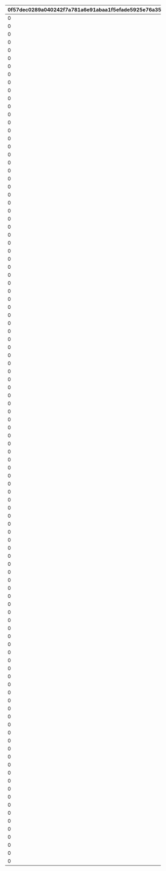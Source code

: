 |0f57dec0289a040242f7a781a6e91abaa1f5efade5925e76a355bd7a326342ca|ba4b71baa78df8b752715173ede9639a8450ec40e4749e50ed008143e1ececa1|df2d899e3c70069c985536f0cb40efdc943feb9979a9643eb576f8883f74f6cd|3be6a9a358a69ba8b1827609f9098c3e462a09e389fd8ae19dd27ed2bdbde278|d6cc00c5f0d453aaabdaccf2e22762c55e72e651b784fa0cc0408ec42b49be9a|a4df3b02eaff56fbe410215352fe493bc91c0383c76f4477404e6b66c03f7a42|d141a7dc5e1543544c75a195b6d065db37330b0be82fa5aec1143f83e025e91a|b2c1e300473eb5271570b329fed7e917f1b2d75d69751dc2049398f49013c8c9|7284d3628815af3a9c01a2f4d9522d15d8a7068a59d00157797aa94bfe319218|58ebbc8559926c1de806b0607a41437a05c55addd40898a513e7b5ec6ceb6e6a|47fe10c32d22e5b1e9214e5731d7af216ce47cbe1978d0695dd62830e4894452|d89235dae9a8cf158c9e0d11035bdad16f95663e665ca256cd9f42d870902772|f90e2b70b3be68122599cf2b56c2b9cdf540028f92100f96493e452404b79f3b|
| --- | --- | --- | --- | --- | --- | --- | --- | --- | --- | --- | --- | --- |
|0|bgm_M33|0|1|0|bgm_M33|0|1|2030/03/26 14:59:00|10001|2018/03/26 15:00:00|380000|380000|
|0|bgm_M99|0|2|0|bgm_M99|0|1|2030/03/26 14:59:00|10002|2018/04/26 15:00:00|380000|380000|
|0|bgm_M107|0|3|0|bgm_M107|0|1|2030/03/26 14:59:00|10003|2018/05/25 16:00:00|380000|380000|
|0|bgm_M113|0|4|0|bgm_M113|0|1|2030/03/26 14:59:00|10004|2018/06/26 15:00:00|380000|380000|
|0|bgm_M121|0|5|0|bgm_M121|0|1|2030/03/26 14:59:00|10005|2018/07/26 15:00:00|380000|380000|
|0|bgm_M128|0|6|0|bgm_M128|0|1|2030/03/26 14:59:00|10006|2018/08/27 15:00:00|380000|380000|
|0|bgm_M135|0|7|0|bgm_M135|0|1|2030/03/26 14:59:00|10007|2018/09/26 15:00:00|380000|380000|
|0|bgm_M162|0|8|0|bgm_M162|0|1|2030/03/26 14:59:00|10008|2018/10/26 15:00:00|380000|380000|
|0|bgm_M171|0|9|0|bgm_M171|0|1|2030/03/26 14:59:00|10009|2018/11/26 15:00:00|380000|380000|
|0|bgm_M182|0|10|0|bgm_M182|0|1|2030/03/26 14:59:00|10010|2018/12/26 15:00:00|380000|380000|
|0|bgm_M189|0|11|0|bgm_M189|0|1|2030/03/26 14:59:00|10011|2019/01/25 15:00:00|380000|380000|
|0|bgm_M206|0|12|0|bgm_M206|0|1|2030/03/26 14:59:00|10012|2019/02/22 15:00:00|380000|380000|
|0|bgm_M215|0|13|0|bgm_M215|0|1|2030/03/26 14:59:00|10013|2019/03/25 15:00:00|380000|380000|
|0|bgm_M33|0|14|0|bgm_M33|0|1|2030/03/26 14:59:00|10014|2019/04/11 15:00:00|380000|380000|
|0|bgm_M223|0|15|0|bgm_M223|0|1|2030/03/26 14:59:00|10015|2019/04/24 15:00:00|380000|380000|
|0|bgm_M99|0|16|0|bgm_M99|0|1|2030/03/26 14:59:00|10016|2019/05/09 15:00:00|380000|380000|
|0||0|17|0||0|1|2030/03/26 14:59:00|10017|2019/05/24 15:00:00|380000|380000|
|0|bgm_M107|0|18|0|bgm_M107|0|1|2030/03/26 14:59:00|10018|2019/06/10 15:00:00|380000|380000|
|0|bgm_M237|0|19|0|bgm_M237|0|1|2030/03/26 14:59:00|10019|2019/06/25 15:00:00|380000|380000|
|0|bgm_M113|0|20|0|bgm_M113|0|1|2030/03/26 14:59:00|10020|2019/07/08 15:00:00|380000|380000|
|0|bgm_M245|0|21|0|bgm_M245|0|1|2030/03/26 14:59:00|10021|2019/07/25 15:00:00|380000|380000|
|0|bgm_M121|0|22|0|bgm_M121|0|1|2030/03/26 14:59:00|10022|2019/08/08 15:00:00|380000|380000|
|0|bgm_M254|0|23|0|bgm_M254|0|1|2030/03/26 14:59:00|10023|2019/08/26 15:00:00|380000|380000|
|0|bgm_M128|0|24|0|bgm_M128|0|1|2030/03/26 14:59:00|10024|2019/09/09 15:00:00|380000|380000|
|0|bgm_M265_Top|0|25|0|bgm_M265|0|1|2030/03/26 14:59:00|10025|2019/09/24 15:00:00|380000|380000|
|0|bgm_M135|0|26|0|bgm_M135|0|1|2030/03/26 14:59:00|10026|2019/10/10 15:00:00|380000|380000|
|0|bgm_M273|0|27|0|bgm_M273|0|1|2030/03/26 14:59:00|10027|2019/10/25 15:00:00|380000|380000|
|0|bgm_M162|0|28|0|bgm_M162|0|1|2030/03/26 14:59:00|10028|2019/11/08 15:00:00|380000|380000|
|0|bgm_M281|0|29|0|bgm_M281|0|1|2030/03/26 14:59:00|10029|2019/11/25 15:00:00|380000|380000|
|0|bgm_M171|0|30|0|bgm_M171|0|1|2030/03/26 14:59:00|10030|2019/12/09 15:00:00|380000|380000|
|0|bgm_M294|0|31|0|bgm_M294|0|1|2030/03/26 14:59:00|10031|2019/12/25 15:00:00|380000|380000|
|0|bgm_M182|0|32|0|bgm_M182|0|1|2030/03/26 14:59:00|10032|2020/01/14 12:00:00|380000|380000|
|0|bgm_M316|0|33|0|bgm_M316|0|1|2030/03/26 14:59:00|10033|2020/01/24 15:00:00|380000|380000|
|0|bgm_M189|0|34|0|bgm_M189|0|1|2030/03/26 14:59:00|10034|2020/02/10 15:00:00|380000|380000|
|0|bgm_M330|0|35|0|bgm_M330|0|1|2030/03/26 14:59:00|10035|2020/02/25 15:00:00|380000|380000|
|0|bgm_M330|0|36|0|bgm_M330|0|1|2030/03/26 14:59:00|10036|2020/02/25 15:00:00|380000|380000|
|0|bgm_M206|0|37|0|bgm_M206|0|1|2030/03/26 14:59:00|10037|2020/03/12 15:00:00|380000|380000|
|0|bgm_M343|0|38|0|bgm_M343|0|1|2030/03/26 14:59:00|10038|2020/03/24 15:00:00|380000|380000|
|0|bgm_M215|0|39|0|bgm_M215|0|1|2030/03/26 14:59:00|10039|2020/04/10 12:00:00|380000|380000|
|0|bgm_M351|0|40|0|bgm_M351|0|1|2030/03/26 14:59:00|10040|2020/04/24 15:00:00|380000|380000|
|0|bgm_M223|0|41|0|bgm_M223|0|1|2030/03/26 14:59:00|10041|2020/05/10 12:00:00|380000|380000|
|0|bgm_M375|0|42|0|bgm_M375|0|1|2030/03/26 14:59:00|10042|2020/05/25 15:00:00|380000|380000|
|0|bgm_M237|0|43|0|bgm_M237|0|1|2030/03/26 14:59:00|10043|2020/06/08 18:00:00|380000|380000|
|0|bgm_M380A|0|44|0|bgm_M380A|0|1|2030/03/26 14:59:00|10044|2020/06/24 15:00:00|380000|380000|
|0|bgm_M393|0|45|0|bgm_M393|0|1|2030/03/26 14:59:00|10046|2020/07/25 12:00:00|380000|380000|
|0|bgm_M245|0|46|0|bgm_M245|0|1|2030/03/26 14:59:00|10045|2020/07/09 15:00:00|380000|380000|
|0|bgm_M254|0|47|0|bgm_M254|0|1|2030/03/26 14:59:00|10047|2020/08/09 15:00:00|380000|380000|
|0|bgm_M403|0|48|0|bgm_M403|0|1|2030/03/26 14:59:00|10048|2020/08/24 12:00:00|380000|380000|
|0|bgm_M265_Top|0|49|0|bgm_M265|0|1|2030/03/26 14:59:00|10049|2020/09/14 15:00:00|380000|380000|
|0|bgm_M413|0|50|0|bgm_M413|0|1|2030/03/26 14:59:00|10050|2020/09/25 15:00:00|380000|380000|
|0|bgm_M421|0|52|0|bgm_M421|0|1|2030/03/26 14:59:00|10052|2020/10/26 12:00:00|380000|380000|
|0|0|0|53|0|0|0|1|2030/03/26 14:59:00|10053|2020/11/06|380000|380000|
|0|bgm_M426|0|54|0|bgm_M426|0|1|2030/03/26 14:59:00|10054|2020/11/25 15:00:00|380000|380000|
|0|bgm_M435|0|56|0|bgm_M435|0|1|2030/03/26 14:59:00|10056|2020/12/25 15:00:00|380000|380000|
|0|bgm_M442A|0|58|0|bgm_M442A|0|1|2030/03/26 14:59:00|10058|2021/01/25 15:00:00|380000|380000|
|0|bgm_M442B|0|59|0|bgm_M442B|0|1|2030/03/26 14:59:00|10059|2021/01/25 15:00:00|380000|380000|
|0|bgm_M451|0|61|0|bgm_M451|0|1|2030/03/26 14:59:00|10061|2021/02/25 15:00:00|380000|380000|
|0|bgm_M457|0|64|0|bgm_M457|0|1|2030/03/26 14:59:00|10064|2021/03/25 15:00:00|380000|380000|
|0|bgm_M467|0|66|0|bgm_M467|0|1|2030/03/26 14:59:00|10066|2021/04/26 15:00:00|380000|380000|
|0|bgm_M478_Lofi|0|68|0|bgm_M478|0|1|2030/03/26 14:59:00|10068|2021/05/25 15:00:00|380000|380000|
|0|bgm_M486|0|70|0|bgm_M486|0|1|2030/03/26 14:59:00|10070|2021/06/24 15:00:00|380000|380000|
|0|bgm_M496|0|72|0|bgm_M496|0|1|2030/03/26 14:59:00|10072|2021/07/26 15:00:00|380000|380000|
|0|bgm_M508|0|74|0|bgm_M508|0|1|2030/03/26 14:59:00|10074|2021/08/26 15:00:00|380000|380000|
|0|bgm_M520|0|76|0|bgm_M520|0|1|2030/03/26 14:59:00|10076|2021/09/24 15:00:00|380000|380000|
|0|bgm_M527|0|78|0|bgm_M527|0|1|2030/03/26 14:59:00|10078|2021/10/25 18:30:00|380000|380000|
|0|bgm_M536|0|80|0|bgm_M536|0|1|2030/03/26 14:59:00|10080|2021/11/24 15:00:00|380000|380000|
|0|bgm_M543|0|82|0|bgm_M543|0|1|2030/03/26 14:59:00|10082|2021/12/27 18:30:00|380000|380000|
|0|bgm_M552|0|84|0|bgm_M552|0|1|2030/03/26 14:59:00|10084|2022/01/25 15:00:00|380000|380000|
|0|bgm_M553|0|85|0|bgm_M553|0|1|2030/03/26 14:59:00|10085|2022/01/25 15:00:00|380000|380000|
|0|bgm_M565|0|88|0|bgm_M565|0|1|2030/03/26 14:59:00|10088|2022/02/24 15:00:00|380000|380000|
|0|bgm_M574|0|90|0|bgm_M574|0|1|2030/03/26 14:59:00|10090|2022/03/24 15:00:00|380000|380000|
|0|bgm_M582|0|92|0|bgm_M582|0|1|2030/03/26 14:59:00|10092|2022/04/25 15:00:00|380000|380000|
|0|bgm_M595|0|94|0|bgm_M595|0|1|2030/03/26 14:59:00|10094|2022/05/25 15:00:00|380000|380000|
|0|bgm_M601|0|96|0|bgm_M601|0|1|2030/03/26 14:59:00|10096|2022/06/24 15:00:00|380000|380000|
|0|bgm_M608|0|98|0|bgm_M608|0|1|2030/03/26 14:59:00|10098|2022/07/25 15:00:00|380000|380000|
|0|bgm_M618|0|100|0|bgm_M618|0|1|2030/03/26 14:59:00|10100|2022/08/26 15:00:00|380000|380000|
|0|bgm_M623|0|102|0|bgm_M623|0|1|2030/03/26 14:59:00|10102|2022/09/22 15:00:00|380000|380000|
|0|bgm_M630|0|104|0|bgm_M630|0|1|2030/03/26 14:59:00|10104|2022/10/25 15:00:00|380000|380000|
|0|bgm_M638|0|106|0|bgm_M638|0|1|2030/03/26 14:59:00|10106|2022/11/24 15:00:00|380000|380000|
|0|bgm_M647|0|108|0|bgm_M647|0|1|2030/03/26 14:59:00|10108|2022/12/27 15:00:00|380000|380000|
|0|bgm_M659|0|110|0|bgm_M659|0|1|2030/03/26 14:59:00|10110|2023/01/24 15:00:00|380000|380000|
|0|bgm_M660|0|111|0|bgm_M660|0|1|2030/03/26 14:59:00|10111|2023/01/24 15:00:00|380000|380000|
|0|bgm_M668|0|114|0|bgm_M668|0|1|2030/03/26 14:59:00|10114|2023/02/24 15:00:00|380000|380000|
|0|bgm_MC017|0|116|0|bgm_MC017|0|1|2030/03/26 14:59:00|10116|2023/03/23 15:00:00|380000|380000|
|0|bgm_MC026|0|118|0|bgm_MC026|0|1|2030/03/26 14:59:00|10118|2023/04/24 19:00:00|380000|380000|
|0|bgm_MC036|0|120|0|bgm_MC036|0|1|2030/03/26 14:59:00|10120|2023/05/26 15:00:00|380000|380000|
|0|bgm_MC046|0|122|0|bgm_MC046|0|1|2030/03/26 14:59:00|10122|2023/06/23 15:00:00|380000|380000|
|0|bgm_MC056|0|124|0|bgm_MC056|0|1|2030/03/26 14:59:00|10124|2023/07/25 15:00:00|380000|380000|
|0|bgm_MC063|0|126|0|bgm_MC063|0|1|2030/03/26 14:59:00|10126|2023/08/25 15:00:00|380000|380000|
|0|bgm_MC075|0|128|0|bgm_MC075|0|1|2030/03/26 14:59:00|10128|2023/09/26 15:00:00|380000|380000|
|0|bgm_MC082|0|130|0|bgm_MC082|0|1|2030/03/26 14:59:00|10130|2023/10/23 15:00:00|380000|380000|
|0|bgm_MC091|0|132|0|bgm_MC091|0|1|2030/03/26 14:59:00|10132|2023/11/24 15:00:00|380000|380000|
|0|bgm_MC099|0|134|0|bgm_MC099|0|1|2030/03/26 14:59:00|10134|2023/12/27 15:00:00|380000|380000|
|0|bgm_MC110|0|136|0|bgm_MC110|0|1|2030/03/26 14:59:00|10136|2024/01/26 15:00:00|380000|380000|
|0|bgm_MC111|0|137|0|bgm_MC111|0|1|2030/03/26 14:59:00|10137|2024/01/26 15:00:00|380000|380000|
|0|bgm_MC124|0|140|0|bgm_MC124|0|1|2030/03/26 14:59:00|10140|2024/02/24 15:00:00|380000|380000|
|0|bgm_MC136|0|142|0|bgm_MC136|0|1|2030/03/26 14:59:00|10142|2024/03/26 15:00:00|380000|380000|
|0|bgm_MC143|0|144|0|bgm_MC143|0|1|2030/03/26 14:59:00|10144|2024/04/27 21:00:00|380000|380000|
|0|bgm_MC147|0|146|0|bgm_MC147|0|1|2030/03/26 14:59:00|10146|2024/05/23 15:00:00|380000|380000|
|0|bgm_MC156|0|148|0|bgm_MC156|0|1|2030/03/26 14:59:00|10148|2024/06/30 12:00:00|380000|380000|
|0|bgm_MC162|0|150|0|bgm_MC162|0|1|2030/03/26 14:59:00|10150|2024/07/26 15:00:00|380000|380000|
|0|bgm_MC172_TitleCall|0|152|0|bgm_MC172|0|1|2030/03/26 14:59:00|10152|2024/08/26 18:00:00|380000|380000|
|0|bgm_MC186|0|154|0|bgm_MC186|0|1|2030/03/26 14:59:00|10154|2024/09/25 15:00:00|380000|380000|
|0|bgm_MC194|0|156|0|bgm_MC194|0|1|2030/03/26 14:59:00|10156|2024/10/25 17:00:00|380000|380000|
|0|bgm_MC213|0|158|0|bgm_MC213|0|1|2030/03/26 14:59:00|10158|2024/11/30 12:00:00|380000|380000|
|0|bgm_MC215B|0|160|0|bgm_MC215B|0|1|2030/03/26 14:59:00|10160|2024/12/26 21:00:00|380000|380000|